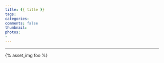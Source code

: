 ```yaml
---
title: {{ title }}
tags:
categories:
comments: false
thumbnail: 
photos:
- 
---
```

---
{% asset_img foo %}
